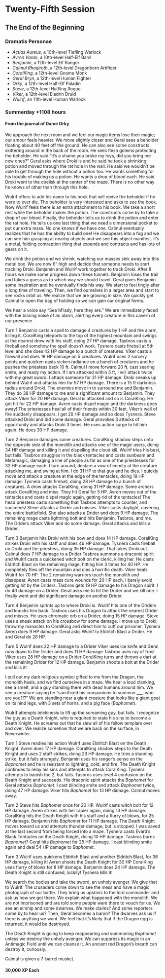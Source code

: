 # Twenty-Fifth Session

## The End of the Beginning

### Dramatis Personae

- *Actias Aureus*, a 10th-level Tiefling Warlock
- *Avren Varan*, a 10th-level Half-Elf Bard
- *Benjamin*, a 12th-level Elf Ranger
- *Calmul Rhoqiroth*, a 12th-level Dragonborn Artificer
- *CoralKing*, a 12th-level Gnome Monk
- *Geral Bryn*, a 12th-level Human Fighter
- *Orky*, a 12th-level Half-Elf Paladin
- *Steve*, a 12th-level Halfling Rogue
- *Viker*, a 12th-level Eladrin Druid
- *Wulrif*, an 11th-level Human Warlock

### Summerday +1108 hours

#### From the journal of Dame Orky

We approach the next room and we feel our magic items lose their magic; our amour feels heavier. We move slightly closer and Geral sees a beholder floating about 40 feet off the ground. He can also see some constructs skittering around in the back of the room. He sees flesh golems protecting the beholder. He said “it’s a shame you broke my toys, did you bring me new ones?” Geral asks where Droki is and he said he took a shrinking potion and moved through the rat hole in the wall. He said we wouldn’t be able to get through the hole without a potion too. He wants something for his trouble of making us a potion. He wants a drop of blood each. He said Droki went to the obelisk at the center of the maze. There is no other way he knows of other than through this hole.

Wulrif offers to add his name to his book that will revive the beholder if he were to ever die. The beholder is very interested and asks to see the book. Now Wulrif feels there is an extra attachment to his book. We take a short rest while the beholder makes the potion. The constructs come by to take a drop of our blood. Finally, the beholder tells us to drink the potion and enter the rat hole. He tells us one last thing that we need a dimensional pocket to put our extra mass. No one knows if we have one. Calmul eventually realizes that he has the ability to build one! He disappears into a fog and we can see him grasping at nearby objects and we see this object manifest. It’s a metal, folding contraption thing that expands and contracts and has lots of gears on it.

We drink the potion and we shrink, watching our masses sink away into this metal box. We are now 6” high and decide that someone needs to start tracking Droki. Benjamin and Wulrif work together to track Droki. After 8 hours we make some progress down these tunnels. Benjamin loses the trail and takes a guess as to which way we should travel. Geral gives Benjamin some inspiration and he eventually finds his way. We start to feel tingly after a long time of traveling. Then, we find ourselves in a larger area and start to see rocks orbit us. We realize that we are growing in size. We quickly get Calmul to open the bag of holding so we can gain our original forms.

We hear a voice say “See M’lady, here they are.” We are immediately faced with the blaring noise of an alarm, alerting every creature in this cavern of our presence.

Turn 1
Benjamin casts a spell to damage 4 creatures by 1 HP and the alarm, killing it.
CoralKing teleports to the top of the highest mountain and swings at the nearest drow with his staff, doing 27 HP damage.
Tasbros casts a fireball and somehow the spell doesn’t work.
Tysnera casts fireball at 5th level and she does 42 HP damage to a bunch of creatures.
Viker casts a firewall and does 18 HP damage on 5 creatures.
Wulrif uses 2 sorcery points and quicken casts sicken radiance on a bunch of creatures and he pushes the priestess back 10 ft.
Calmul
I move forward 20 ft, cast searing smite, and ready my action. If I am attacked within 5 ft, I will attack twice with my great sword. I attack someone for 31 HP damage.
Droki sneaks up behind Wulrif and attacks him for 57 HP damage. There is a 15 ft darkness radius around Droki. The enemies move in to surround me and Benjamin. They do 38 HP damage to me and a significant amount to Benjamin. They attack Viker for 20 HP damage. Geral is attacked and so is CoralKing. He got hit for 22 HP damage.
Avren casts dispel magic and the darkness goes away!
The priestesses heal all of their friends within 30 feet. Viker’s wall of fire suddenly disappears. I get 26 HP damage and so does Tysnera.
Steve attacked Droki and did some damage.
Geral provokes 3 attacks of opportunity and attacks Droki 3 times. He uses action surge to hit him again. He does 30 HP damage.

Turn 2
Benjamin damages some creatures.
CoralKing shadow steps onto the opposite side of the monolith and attacks one of the magic users, doing 34 HP damage and killing it and dispelling the cloud kill.
Wulrif tries his best, but fails.
Tasbros struggles in the black tentacles and casts sunbeam and Metamagic, damaging a line of people as far as one of the priestesses for 32 HP damage each.
I turn around, declare a vow of enmity at the creature attacking me, and swing at him. I do 31 HP to that guy and he dies. I quickly move and attack a creature at the edge of the tentacles, doing 19 HP damage.
Tysnera casts fireball, doing 28 HP damage to a bunch of creatures.
A drow attacks CoralKing, doing 31 HP damage. Some archers attack CoralKing and miss. They hit Geral for 5 HP.
Avren moves out of the tentacles and casts dispel magic again, getting rid of the tentacles!
The head priestess casts something that Tasbros attempts to counter, and succeeds!
Steve attacks a Drider and misses.
Viker casts daylight, covering the entire battlefield. She also attacks a Drider and does 9 HP damage.
The remaining mage casts lightning bolt and hits Benjamin, Tasbros, and me.
The Driders attack Viker and do some damage.
Geral attacks and kills a Drider.

Turn 3
Benjamin hits Droki with his bow and does 14 HP damage.
CoralKing strikes Droki with his staff and does 46 HP damage.
Tysnera casts fireball on Droki and the priestess, doing 35 HP damage. That takes Droki out.
Calmul does 7 HP damage to a Drider
Tasbros summons a draconic spirit and
Wulrif casts a quickened witch bolt on the cleric, killing her. He casts Eldritch Blast on the remaining mage, hitting him 3 times for 40 HP. He completely flies off the mountain and dies a horrific death.
Viker heals Wulrif for 70 HP.
The 2 remaining warriors touch the monolith and disappear.
Avren casts mass cure wounds for 20 HP each.
I barely avoid getting hit by the Driders. Tasbros gets 19 HP damage to his Dragon spirit. I do 40 damage on a Drider.
Geral asks me to hit the Drider and we kill one.
I finally went and did significant damage on another Drider.

Turn 4
Benjamin sprints up to where Droki is.
Wulrif hits one of the Driders and knocks him back.
Tasbros uses his Dragon to attack the nearest Drider and misses. He uses chromatic orb on a Drider, doing 15 HP damage.
Steve uses a sneak attack on his crossbow for some damage.
I move up to Droki, throw my manacles to CoralKing and direct him to cuff our prisoner.
Tysnera
Avren does 9 HP damage.
Geral asks Wulrif to Eldritch Blast a Drider. He and Geral do 28 HP.

Turn 5
Wulrif does 22 HP damage to a Drider
Viker uses ice knife and
Geral runs down to the Drider and does 11 HP damage
Tasbros uses ray of frost
Viker uses 28 HP damage on a Drider
CoralKing turns and throws a dart at the remaining Drider for 12 HP damage.
Benjamin shoots a bolt at the Drider and kills it!

I pull out my dark religious symbol gifted to me from the Dragon, the monolith heals, and we find ourselves in a maze. We hear a loud clanking, see a smelt, and a guy standing there with dead humans around him. We see a creature saying he “sacrificed his companions to summon ___, who are you?!?” We are standing near a giant creature that looks like a giant goat on its hind legs, with 3 sets of horns, and a pig face (*Baphomet*).

Wulrif attempts telekinesis to lift up the screaming guy, but fails. I recognize the guy as a Death Knight, who is required to state his sins to become a Death Knight. He screams out that he slew all of his fellow templars over and over. We realize somehow that we are back on the surface, in Neverwinter.

Turn 1
Steve readies his action
Wulrif uses Eldritch Blast on the Death Knight.
Avren does 17 HP damage.
CoralKing shadow steps to the Death Knight and uses 2 staff strikes, doing 23 HP damage. He tries a stunning strike, but it fails strangely.
Benjamin uses his ranger’s sense on the *Baphomet* and he is resistant to lightning, cold, and fire.
The Death Knight continues to relay his sins and attempts to attack CoralKing.
Tysnera attempts to banish the 2, but fails.
Tasbros uses level 4 confusion on the Death Knight and succeeds. His draconic spirit attacks the *Baphomet* for
Geral attacks *Baphomet*.
I cast blinding smite and attack *Baphomet* twice, doing 47 HP damage.
Viker hits *Baphomet* for 13 HP damage.
Calmul moves away.

Turn 2
Steve hits *Baphomet* once for 20 HP.
Wulrif casts witch bolt for 12 HP damage.
Avren strikes with her rapier again, doing 13 HP damage.
CoralKing hits the Death Knight with his staff and a flurry of blows, for 25 HP damage.
Benjamin hits *Baphomet* for 11 HP damage.
The Death Knight moves toward us and attempts thunder damage, but is stopped.
I was saved at the last second from being forced into a maze.
Tysnera casts Evard’s Black Tentacles on the Death Knight, doing 10 HP damage.
Tasbros burns *Baphomet*?
Geral hits *Baphomet* for 25 HP damage.
I cast blinding smite again and deal 54 HP damage to *Baphomet*.

Turn 3
Wulrif uses quickens Eldritch Blast and another Eldritch Blast, for 36 HP damage, killing it!
Avren shoots the Death Knight for 30 HP
CoralKing uses flurry of blows for 8 HP damage.
Benjamin does 24 HP damage.
The Death Knight is still confused, luckily!
Tysnera kills it!

We search the bodies and take the sword, an unholy avenger. We give that to Wulrif. The crusaders come down to see the mess and have a magic photograph of our battle. They bring us upstairs to the lord commander and ask us how we got there. We explain what happened with the monolith. We are not imprisoned and are told some people were there to vouch for us. We see an airship and some dwarves. We make claims? And some reporters come by to hear us? Then, Geral becomes a baron? The dwarves ask us if there is anything we want. We feel that it’s likely that if the Dragon egg is returned, it would be destroyed.  

The Death Knight is going to keep reappearing and summoning *Baphomet* unless we destroy the unholy avenger. We can suppress its magic in an Antimagic Field until we can cleanse it. An ancient red Dragon’s breath can destroy it, curiously.

Calmul is given a 7-barrel musket.

#### 30,000 XP Each

